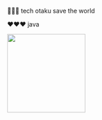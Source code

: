 🤖🤖🤖 tech otaku save the world 

❤️❤️❤️ java

<img align="center" height=180em src="https://github-readme-stats.vercel.app/api?username=miclimule&count_private=true&show_icons=true&theme=dracula&include_all_commits=true"></img>

